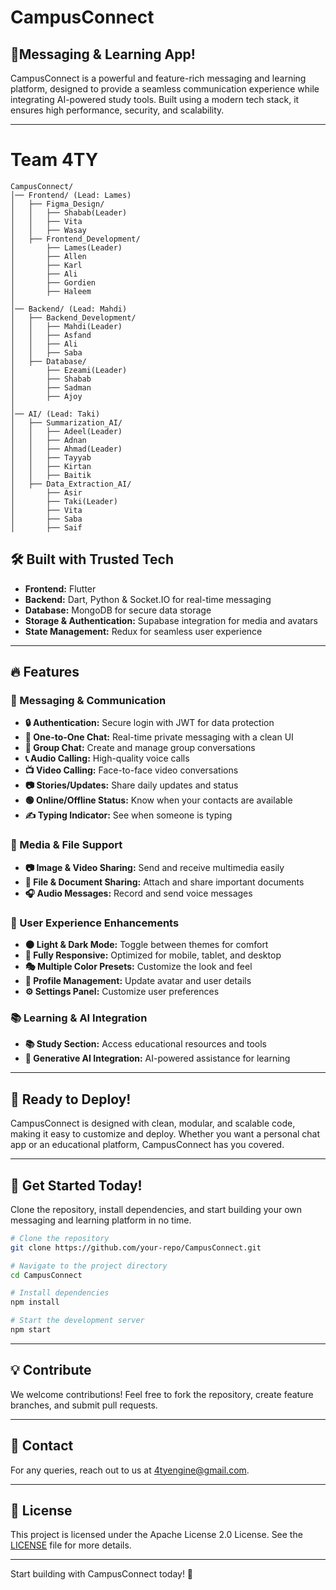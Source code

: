 # CampusConnect

## 🚀Messaging & Learning App!

CampusConnect is a powerful and feature-rich messaging and learning platform, designed to provide a seamless communication experience while integrating AI-powered study tools. Built using a modern tech stack, it ensures high performance, security, and scalability.

---
# Team 4TY
```
CampusConnect/
│── Frontend/ (Lead: Lames)
│   ├── Figma_Design/
│   │   ├── Shabab(Leader)
│   │   ├── Vita
│   │   ├── Wasay
│   ├── Frontend_Development/
│       ├── Lames(Leader)
│       ├── Allen
│       ├── Karl
│       ├── Ali
│       ├── Gordien
│       ├── Haleem
│
│── Backend/ (Lead: Mahdi)
│   ├── Backend_Development/
│   │   ├── Mahdi(Leader)
│   │   ├── Asfand
│   │   ├── Ali
│   │   ├── Saba
│   ├── Database/
│       ├── Ezeami(Leader)
│       ├── Shabab
│       ├── Sadman
│       ├── Ajoy
│
│── AI/ (Lead: Taki)
│   ├── Summarization_AI/
│   │   ├── Adeel(Leader)
│   │   ├── Adnan
│   │   ├── Ahmad(Leader)
│   │   ├── Tayyab
│   │   ├── Kirtan
│   │   ├── Baitik
│   ├── Data_Extraction_AI/
│       ├── Asir
│       ├── Taki(Leader)
│       ├── Vita
│       ├── Saba
│       ├── Saif 
```

## 🛠 Built with Trusted Tech

- **Frontend:** Flutter
- **Backend:** Dart, Python & Socket.IO for real-time messaging
- **Database:** MongoDB for secure data storage
- **Storage & Authentication:** Supabase integration for media and avatars
- **State Management:** Redux for seamless user experience

---

## 🔥 Features

### 💎 Messaging & Communication
- **🔒 Authentication:** Secure login with JWT for data protection
- **💬 One-to-One Chat:** Real-time private messaging with a clean UI
- **👥 Group Chat:** Create and manage group conversations
- **📞 Audio Calling:** High-quality voice calls
- **📺 Video Calling:** Face-to-face video conversations
- **📷 Stories/Updates:** Share daily updates and status
- **🟢 Online/Offline Status:** Know when your contacts are available
- **✍️ Typing Indicator:** See when someone is typing

### 📂 Media & File Support
- **📷 Image & Video Sharing:** Send and receive multimedia easily
- **📁 File & Document Sharing:** Attach and share important documents
- **🎧 Audio Messages:** Record and send voice messages

### 🎨 User Experience Enhancements
- **🌑 Light & Dark Mode:** Toggle between themes for comfort
- **📱 Fully Responsive:** Optimized for mobile, tablet, and desktop
- **🎭 Multiple Color Presets:** Customize the look and feel
- **👤 Profile Management:** Update avatar and user details
- **⚙️ Settings Panel:** Customize user preferences

### 📚 Learning & AI Integration
- **📚 Study Section:** Access educational resources and tools
- **🤖 Generative AI Integration:** AI-powered assistance for learning

---

## 🚀 Ready to Deploy!

CampusConnect is designed with clean, modular, and scalable code, making it easy to customize and deploy. Whether you want a personal chat app or an educational platform, CampusConnect has you covered.

---

## 📌 Get Started Today!

Clone the repository, install dependencies, and start building your own messaging and learning platform in no time.

```bash
# Clone the repository
git clone https://github.com/your-repo/CampusConnect.git

# Navigate to the project directory
cd CampusConnect

# Install dependencies
npm install

# Start the development server
npm start
```

---

## 💡 Contribute

We welcome contributions! Feel free to fork the repository, create feature branches, and submit pull requests.

---

## 💎 Contact

For any queries, reach out to us at [4tyengine@gmail.com](mailto:4tyengine@gmail.com).

---

## 🐝 License

This project is licensed under the Apache License 2.0 License. See the [LICENSE](LICENSE.txt) file for more details.

---

Start building with CampusConnect today! 🚀

